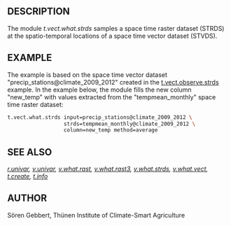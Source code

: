 ## DESCRIPTION

The module *t.vect.what.strds* samples a space time raster dataset
(STRDS) at the spatio-temporal locations of a space time vector dataset
(STVDS).

## EXAMPLE

The example is based on the space time vector dataset
"precip_stations@climate_2009_2012" created in the
[t.vect.observe.strds](t.vect.observe.strds.md) example. In the example
below, the module fills the new column "new_temp" with values extracted
from the "tempmean_monthly" space time raster dataset:

```bash
t.vect.what.strds input=precip_stations@climate_2009_2012 \
                  strds=tempmean_monthly@climate_2009_2012 \
                  column=new_temp method=average
```

## SEE ALSO

*[r.univar](r.univar.md), [v.univar](v.univar.md),
[v.what.rast](v.what.rast.md), [v.what.rast3](v.what.rast3.md),
[v.what.strds](v.what.strds.md), [v.what.vect](v.what.vect.md),
[t.create](t.create.md), [t.info](t.info.md)*

## AUTHOR

Sören Gebbert, Thünen Institute of Climate-Smart Agriculture
